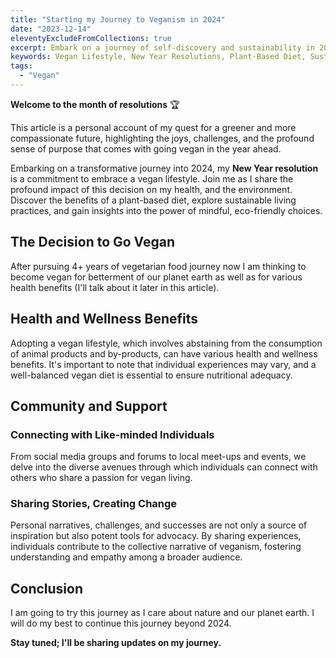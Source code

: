 ```yaml
---
title: "Starting my Journey to Veganism in 2024"
date: "2023-12-14"
eleventyExcludeFromCollections: true
excerpt: Embark on a journey of self-discovery and sustainability in 2024 as I share my resolution to go vegan. Explore the benefits of a plant-powered lifestyle, from health to ethical considerations. Join me on this transformative path toward a greener and more compassionate future.
keywords: Vegan Lifestyle, New Year Resolutions, Plant-Based Diet, Sustainable Living, Health and Wellness, Eco-Friendly Choices, Mindful Eating, Ethical Living, Personal Transformation, Green Living, going vegan in 2024
tags:
  - "Vegan"
---
```


**Welcome to the month of resolutions** 🏆

This article is a personal account of my quest for a greener and more compassionate future, highlighting the joys, challenges, and the profound sense of purpose that comes with going vegan in the year ahead.

Embarking on a transformative journey into 2024, my **New Year resolution** is a commitment to embrace a vegan lifestyle. Join me as I share the profound impact of this decision on my health, and the environment. Discover the benefits of a plant-based diet, explore sustainable living practices, and gain insights into the power of mindful, eco-friendly choices.

## The Decision to Go Vegan

After pursuing 4+ years of vegetarian food journey now I am thinking to become vegan for betterment of our planet earth as well as for various health benefits (I'll talk about it later in this article).

## Health and Wellness Benefits

Adopting a vegan lifestyle, which involves abstaining from the consumption of animal products and by-products, can have various health and wellness benefits. It's important to note that individual experiences may vary, and a well-balanced vegan diet is essential to ensure nutritional adequacy.

## Community and Support

### Connecting with Like-minded Individuals

From social media groups and forums to local meet-ups and events, we delve into the diverse avenues through which individuals can connect with others who share a passion for vegan living.

### Sharing Stories, Creating Change

Personal narratives, challenges, and successes are not only a source of inspiration but also potent tools for advocacy. By sharing experiences, individuals contribute to the collective narrative of veganism, fostering understanding and empathy among a broader audience.

## Conclusion

I am going to try this journey as I care about nature and our planet earth. I will do my best to continue this journey beyond 2024.

**Stay tuned; I'll be sharing updates on my journey.**
